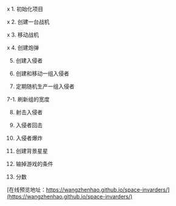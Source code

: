x 1. 初始化项目 

x 2. 创建一台战机

x 3. 移动战机

x 4. 创建炮弹

5. 创建入侵者

6. 创建和移动一组入侵者

7. 定期随机生产一组入侵者

7-1. 刷新组的宽度

8. 射击入侵者

9. 入侵者回击

10. 入侵者爆炸

11. 创建背景星星

12. 输掉游戏的条件

13. 分数



[在线预览地址：https://wangzhenhao.github.io/space-invarders/](https://wangzhenhao.github.io/space-invarders/)